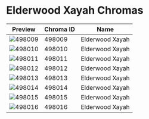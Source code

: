 # Elderwood Xayah Chromas

| Preview | Chroma ID | Name |
|---------|-----------|------|
| ![498009](https://raw.communitydragon.org/latest/plugins/rcp-be-lol-game-data/global/default/v1/champion-chroma-images/498/498009.png) | 498009 | Elderwood Xayah |
| ![498010](https://raw.communitydragon.org/latest/plugins/rcp-be-lol-game-data/global/default/v1/champion-chroma-images/498/498010.png) | 498010 | Elderwood Xayah |
| ![498011](https://raw.communitydragon.org/latest/plugins/rcp-be-lol-game-data/global/default/v1/champion-chroma-images/498/498011.png) | 498011 | Elderwood Xayah |
| ![498012](https://raw.communitydragon.org/latest/plugins/rcp-be-lol-game-data/global/default/v1/champion-chroma-images/498/498012.png) | 498012 | Elderwood Xayah |
| ![498013](https://raw.communitydragon.org/latest/plugins/rcp-be-lol-game-data/global/default/v1/champion-chroma-images/498/498013.png) | 498013 | Elderwood Xayah |
| ![498014](https://raw.communitydragon.org/latest/plugins/rcp-be-lol-game-data/global/default/v1/champion-chroma-images/498/498014.png) | 498014 | Elderwood Xayah |
| ![498015](https://raw.communitydragon.org/latest/plugins/rcp-be-lol-game-data/global/default/v1/champion-chroma-images/498/498015.png) | 498015 | Elderwood Xayah |
| ![498016](https://raw.communitydragon.org/latest/plugins/rcp-be-lol-game-data/global/default/v1/champion-chroma-images/498/498016.png) | 498016 | Elderwood Xayah |